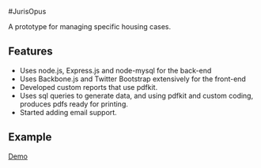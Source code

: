 #JurisOpus

A prototype for managing specific housing cases.

## Features

- Uses node.js, Express.js and node-mysql for the back-end
- Uses Backbone.js and Twitter Bootstrap extensively for the front-end
- Developed custom reports that use pdfkit. 
 - Uses sql queries to generate data, and using pdfkit and custom coding, produces pdfs ready for printing.
- Started adding email support.

## Example

[Demo](http://jurisopus.herokuapp.com/)